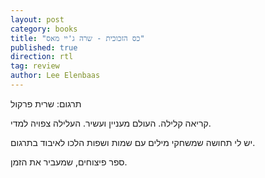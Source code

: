 ```yaml
---
layout: post
category: books
title: "כס הזכוכית - שרה ג'יי מאס"
published: true
direction: rtl
tag: review
author: Lee Elenbaas
---
```


תרגום: שרית פרקול

קריאה קלילה.
העולם מעניין ועשיר.
העלילה צפויה למדי.

יש לי תחושה שמשחקי מילים עם שמות ושפות הלכו לאיבוד בתרגום.

ספר פיצוחים, שמעביר את הזמן.
